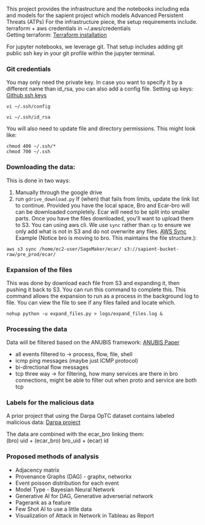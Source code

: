 This project provides the infrastructure and the notebooks including eda and models for the sapient project 
which models Advanced Persistent Threats (ATPs)
For the infrastructure piece, the setup requirements include. <br>
terraform + aws credentials in ~/.aws/credentials <br>
Getting terraform: [Terraform installation](https://developer.hashicorp.com/terraform/tutorials/aws-get-started/install-cli#install-terraform)

For jupyter notebooks, we leverage git. That setup includes adding git public ssh key in your git profile within the jupyter terminal.


### Git credentials
You may only need the private key. In case you want to specify it by a different name than id_rsa, you can also add a config file. 
Setting up keys: [Github ssh keys](https://docs.github.com/en/authentication/connecting-to-github-with-ssh/generating-a-new-ssh-key-and-adding-it-to-the-ssh-agent)
```
vi ~/.ssh/config
```

```
vi ~/.ssh/id_rsa
```
You will also need to update file and directory permissions. This might look like:
```
chmod 400 ~/.ssh/*
chmod 700 ~/.ssh
```

### Downloading the data:

This is done in two ways:
1. Manually through the google drive
2. run `gdrive_download.py`
If (when) that fails from limits, update the link list to continue. Provided you have the local space, Bro and Ecar-bro will can be downloaded completely. Ecar will need to be split into smaller parts. Once you have the files downloaded, you'll want to upload them to S3. You can using aws cli. We use `sync` rather than `cp` to ensure we only add what is not in S3 and do not overwrite any files. [AWS Sync](https://docs.aws.amazon.com/cli/latest/reference/s3/sync.html)
Example (Notice bro is moving to bro. This maintains the file structure.):

```
aws s3 sync /home/ec2-user/SageMaker/ecar/ s3://sapient-bucket-raw/pre_prod/ecar/
```

### Expansion of the files
This was done by download each file from S3 and expanding it, then pushing it back to S3. You can run this command to complete this. This command allows the expansion to run as a process in the background log to file. You can view the file to see if any files failed and locate which.
```
nohup python -u expand_files.py > logs/expand_files.log &
```

### Processing the data
Data will be filtered based on the ANUBIS framework: [ANUBIS Paper](https://dl.acm.org/doi/abs/10.1145/3477314.3507097?casa_token=0StSEZfEVUsAAAAA:Iwgp6oCmqcAQ7eFuwC8ezCsWoWPZYw8wMihRaL9LNPQg9aEtHXaAqUxGkWy4xCWOnrpL_LzQSVs)
- all events filtered to -> process, flow, file, shell
- icmp ping messages (maybe just ICMP protocol)
- bi-directional flow messages 
- tcp three way -> for filtering, how many services are there in bro connections, might be able to filter out when proto and service are both tcp 

### Labels for the malicious data
A prior project that using the Darpa OpTC dataset contains labeled malicious data: [Darpa project](https://github.com/SparkyAndy/XCS229ii-FinalProject)

The data are combined with the ecar_bro linking them: <br>
(bro) uid + (ecar_bro) bro_uid + (ecar) id


### Proposed methods of analysis
- Adjacency matrix 
- Provenance Graphs (DAG) - graphx, networkx
- Event poisson distribution for each event
- Model Type - Bayesian Neural Network
- Generative AI for DAG, Generative adverserial network
- Pagerank as a feature
- Few Shot AI to use a little data
- Visualization of Attack in Network in Tableau as Report

